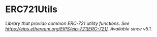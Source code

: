 # ERC721Utils







*Library that provide common ERC-721 utility functions. See https://eips.ethereum.org/EIPS/eip-721[ERC-721]. _Available since v5.1._*



